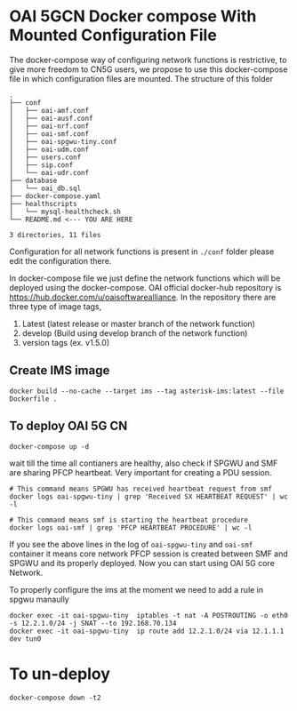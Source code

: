 # OAI 5GCN Docker compose With Mounted Configuration File

The docker-compose way of configuring network functions is restrictive, to give more freedom to CN5G users, we propose to use this docker-compose file in which configuration files are mounted. The structure of this folder


```shell
.
├── conf
│   ├── oai-amf.conf
│   ├── oai-ausf.conf
│   ├── oai-nrf.conf
│   ├── oai-smf.conf
│   ├── oai-spgwu-tiny.conf
│   ├── oai-udm.conf
│   ├── users.conf
│   ├── sip.conf
│   └── oai-udr.conf
├── database
│   └── oai_db.sql
├── docker-compose.yaml
├── healthscripts
│   └── mysql-healthcheck.sh
└── README.md <--- YOU ARE HERE

3 directories, 11 files
``` 

Configuration for all network functions is present in `./conf` folder please edit the configuration there. 

In docker-compose file we just define the network functions which will be deployed using the docker-compose. OAI official docker-hub repository is https://hub.docker.com/u/oaisoftwarealliance. In the repository there are three type of image tags,

1. Latest (latest release or master branch of the network function)
2. develop (Build using develop branch of the network function) 
3. version tags (ex. v1.5.0)


## Create IMS image

```
docker build --no-cache --target ims --tag asterisk-ims:latest --file Dockerfile .
```

## To deploy OAI 5G CN

``` shell
docker-compose up -d
``` 

wait till the time all contianers are healthy, also check if SPGWU and SMF are sharing PFCP heartbeat. Very important for creating a PDU session. 

```shell
# This command means SPGWU has received heartbeat request from smf
docker logs oai-spgwu-tiny | grep 'Received SX HEARTBEAT REQUEST' | wc -l
```

```shell
# This command means smf is starting the heartbeat procedure
docker logs oai-smf | grep 'PFCP HEARTBEAT PROCEDURE' | wc -l
```
If you see the above lines in the log of `oai-spgwu-tiny` and `oai-smf` container it means core network PFCP session is created between SMF and SPGWU and its properly deployed. Now you can start using OAI 5G core Network. 


To properly configure the ims at the moment we need to add a rule in spgwu manaully 

```shell
docker exec -it oai-spgwu-tiny  iptables -t nat -A POSTROUTING -o eth0 -s 12.2.1.0/24 -j SNAT --to 192.168.70.134
docker exec -it oai-spgwu-tiny  ip route add 12.2.1.0/24 via 12.1.1.1 dev tun0
```


# To un-deploy

```shell
docker-compose down -t2
```
